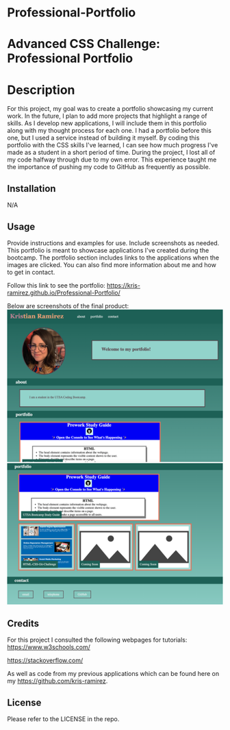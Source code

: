 # Professional-Portfolio
# Advanced CSS Challenge: Professional Portfolio

# Description 

For this project, my goal was to create a portfolio showcasing my current work. In the future, I plan to add more projects that highlight a range of skills. As I develop new applications, I will include them in this portfolio along with my thought process for each one. I had a portfolio before this one, but I used a service instead of building it myself. By coding this portfolio with the CSS skills I've learned, I can see how much progress I've made as a student in a short period of time. During the project, I lost all of my code halfway through due to my own error. This experience taught me the importance of pushing my code to GitHub as frequently as possible.

## Installation

N/A

## Usage

Provide instructions and examples for use. Include screenshots as needed.
This portfolio is meant to showcase applications I've created during the bootcamp. The portfolio section includes links to the applications when the images are clicked. You can also find more information about me and how to get in contact. 

Follow this link to see the portfolio: https://kris-ramirez.github.io/Professional-Portfolio/

Below are screenshots of the final product:
![Portfolio Image-1](Assets/images/Final1.png)
![Portfolio Image-2](Assets/images/Final2.png)

## Credits

For this project I consulted the following webpages for tutorials:
https://www.w3schools.com/

https://stackoverflow.com/

As well as code from my previous applications which can be found here on my https://github.com/kris-ramirez. 

## License

Please refer to the LICENSE in the repo. 
